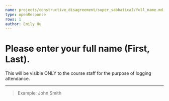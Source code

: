 ```yaml
---
name: projects/constructive_disagreement/super_sabbatical/full_name.md
type: openResponse
rows: 1
author: Emily Hu
---
```


# Please enter your full name (First, Last).

This will be visible ONLY to the course staff for the purpose of logging attendance. 

---

> Example: John Smith
